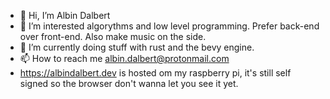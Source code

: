 - 👋 Hi, I’m Albin Dalbert
- 👀 I’m interested algorythms and low level programming. Prefer back-end over front-end. Also make music on the side.
- 🌱 I’m currently doing stuff with rust and the bevy engine.
- 📫 How to reach me albin.dalbert@protonmail.com
- https://albindalbert.dev is hosted om my raspberry pi, it's still self signed so the browser don't wanna let you see it yet.

<!---
AlbinDalbert/AlbinDalbert is a ✨ special ✨ repository because its `README.md` (this file) appears on your GitHub profile.
You can click the Preview link to take a look at your changes.
--->
